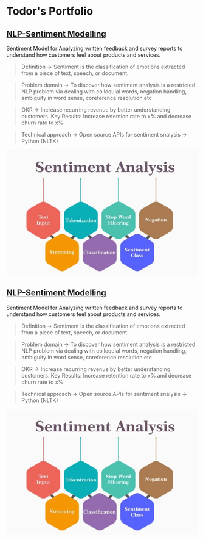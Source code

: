 # Todor's Portfolio



## [NLP-Sentiment Modelling](https://github.com/tvelichkovt/PyTorch)

Sentiment Model for Analyzing written feedback and survey reports to understand how customers feel about products and services.

> Definition -> Sentiment is the classification of emotions extracted from a piece of text, speech, or document.

> Problem domain ->  To discover how sentiment analysis is a restricted NLP problem via dealing with colloquial words, negation handling, ambiguity in word sense, coreference resolution etc

> OKR -> Increase recurring revenue by better understanding customers. Key Results: Increase retention rate to x% and decrease churn rate to x%

> Technical approach -> Open source APIs for sentiment snalysis -> Python (NLTK)

![](/images/tvelichkovtNLPsentiment.PNG)



## [NLP-Sentiment Modelling](https://github.com/tvelichkovt/PyTorch)

Sentiment Model for Analyzing written feedback and survey reports to understand how customers feel about products and services.

> Definition -> Sentiment is the classification of emotions extracted from a piece of text, speech, or document.

> Problem domain ->  To discover how sentiment analysis is a restricted NLP problem via dealing with colloquial words, negation handling, ambiguity in word sense, coreference resolution etc

> OKR -> Increase recurring revenue by better understanding customers. Key Results: Increase retention rate to x% and decrease churn rate to x%

> Technical approach -> Open source APIs for sentiment snalysis -> Python (NLTK)

![](/images/tvelichkovtNLPsentiment.PNG)

